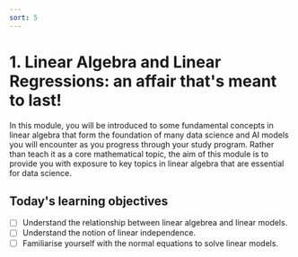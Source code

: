 ```yaml
---
sort: 5
---
```


# 1. Linear Algebra and Linear Regressions: an affair that's meant to last!

In this module, you will be introduced to some fundamental concepts in linear algebra
that form the foundation of many data science and AI models you will encounter
as you progress through your study program. Rather than teach it as a core mathematical
topic, the aim of this module is to provide you with exposure to key topics in linear
algebra that are essential for data science.

## Today's learning objectives
- [ ] Understand the relationship between linear algebrea and linear models.
- [ ] Understand the notion of linear independence.
- [ ] Familiarise yourself with the normal equations to solve linear models.

